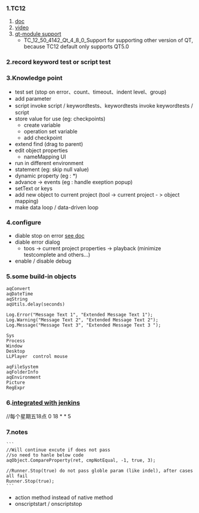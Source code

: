 ### 1.TC12

1.  [doc](https://support.smartbear.com/testcomplete/docs/)
2.  [video](https://support.smartbear.com/testcomplete/videos/?showvideo=desktop-tour)
3.  [qt-module support](https://support.smartbear.com/downloads/testcomplete/qt-modules/)
    - TC_12_50_4142_Qt_4_8_0_Support for supporting other version of QT, because TC12 default only supports QT5.0

### 2.record keyword test or script test

### 3.Knowledge point
-   test set  (stop on error、count、timeout、indent level、group)
-   add parameter
-   script invoke script / keywordtests、keywordtests invoke keywordtests / script
-   store value for use (eg: checkpoints)
    -   create variable
    -   operation set variable
    -   add checkpoint
-   extend find (drag to parent)
-   edit object properties
    -   nameMapping UI
-   run in different environment
-   statement  (eg: skip null value)
-   dynamic property (eg : *)
-   advance -> events (eg :  handle exeption popup)
-   setText or keys
-   add new object to current project (tool -> current project  - > object mapping)
-   make data loop / data-driven loop
### 4.configure
-   diable stop on error    [see doc](https://support.smartbear.com/testcomplete/docs/testing-with/running/control-test-flow/overview.html?q=stop%20on%20error)
-   diable error dialog
    -   toos -> current project properties -> playback  (minimize testcomplete and others...)
-   enable / disable debug

### 5.some build-in objects
```
aqConvert
aqDateTime
aqString
aqUtils.delay(seconds)

Log.Error("Message Text 1", "Extended Message Text 1");
Log.Warning("Message Text 2", "Extended Message Text 2");
Log.Message("Message Text 3", "Extended Message Text 3 ");

Sys
Process
Window
Desktop
LLPlayer  control mouse

aqFileSystem
aqFolderInfo
aqEnvironment
Picture
RegExpr
```

### 6.[integrated with jenkins](https://support.smartbear.com/testcomplete/docs/working-with/integration/jenkins/index.html)

//每个星期五18点
0 18 * * 5

### 7.notes
    ```
    //Will continue excute if does not pass
    //so need to hanle below code
    aqObject.CompareProperty(ret, cmpNotEqual, -1, true, 3);
    
    //Runner.Stop(true) do not pass globle param (like indel), after cases all fail
    Runner.Stop(true);
    ```

-   action method instead of native method
-   onscriptstart / onscriptstop